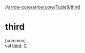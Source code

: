 //[arrow-core](../../../index.md)/[arrow.core](../index.md)/[Tuple9](index.md)/[third](third.md)

# third

[common]\
val [third](third.md): [C](index.md)
